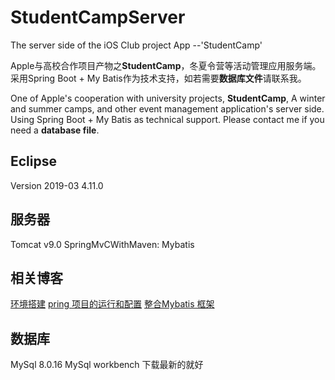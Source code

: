 # StudentCampServer
The server side of the iOS Club project App --'StudentCamp'



Apple与高校合作项目产物之**StudentCamp**，冬夏令营等活动管理应用服务端。
采用Spring Boot + My Batis作为技术支持，如若需要**数据库文件**请联系我。



One of Apple's cooperation with university projects, **StudentCamp**, A winter and summer camps, and other event management application's server side.
Using Spring Boot + My Batis as technical support. Please contact me if you need a **database file**.



## Eclipse 

 Version 2019-03 4.11.0

## 服务器

Tomcat v9.0
SpringMvCWithMaven:
Mybatis

## 相关博客

[环境搭建](https://www.cnblogs.com/ludashi/p/6425478.html)
[pring 项目的运行和配置](https://www.cnblogs.com/ludashi/p/6654863.html)
[整合Mybatis 框架](https://www.cnblogs.com/ludashi/p/6669133.html)

## 数据库

MySql 8.0.16
MySql workbench  下载最新的就好